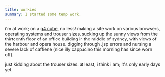 ```yaml
---
title: workies
summary: I started some temp work.
---
```


i'm at work; on a [g4 cube](http://www.apple.com/powermaccube/), no less! making a site work on various browsers, operating systems and trouser sizes. sucking up the sunny views from the thirteenth floor of an office building in the middle of sydney, with views of the harbour and opera house. digging through .jsp errors and nursing a severe lack of caffiene (nice illy cappucino this morning has since worn off).

just kidding about the trouser sizes. at least, i think i am; it's only early days yet.